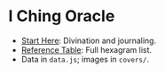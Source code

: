 # I Ching Oracle
- [Start Here](index.html): Divination and journaling.
- [Reference Table](reference.html): Full hexagram list.
- Data in `data.js`; images in `covers/`.
